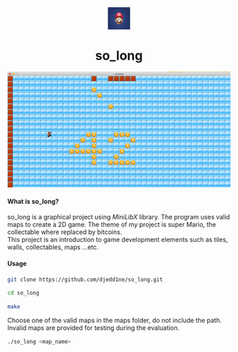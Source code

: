 <div align="center">
  <img src="images/mario.jpeg" width="50" height="50"/>
  <h1>so_long</h1>
</div>
<div id=body align="center">
  <img src="images/game.gif"/>
</div>

#### What is so_long?
so_long is a graphical project using <i>MiniLibX</i> library. The program uses valid maps to create a 2D game.
The theme of my project is super Mario, the collectable where replaced by bitcoins.<br>
This project is an introduction to game development elements such as tiles, walls, collectables, maps ...etc. 
#### Usage
```bash
git clone https://github.com/djedd1ne/so_long.git
```
```bash
cd so_long
```
```bash
make
```
Choose one of the valid maps in the maps folder, do not include the path. Invalid maps are provided for testing during the evaluation.
```bash
./so_long <map_name>
```
